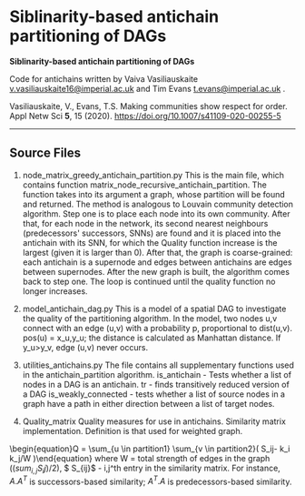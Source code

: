 # Siblinarity-based antichain partitioning of DAGs

**Siblinarity-based antichain partitioning of DAGs**

Code for antichains written by Vaiva Vasiliauskaite v.vasiliauskaite16@imperial.ac.uk and Tim Evans t.evans@imperial.ac.uk .

Vasiliauskaite, V., Evans, T.S. Making communities show respect for order. Appl Netw Sci **5**, 15 (2020). https://doi.org/10.1007/s41109-020-00255-5

---

## Source Files

1. node_matrix_greedy_antichain_partition.py
	This is the main file, which contains function matrix_node_recursive_antichain_partition. The function takes into its argument a graph,
	whose partition will be found and returned. The method is analogous to Louvain community detection algorithm.
	Step one is to place each node into its own community. After that, for each node in the network, its second 
	nearest neighbours (predecessors' successors, SNNs) are found and it is placed into the antichain with its SNN,
	for which the Quality function increase is the largest (given it is larger than 0). After that, the graph is 
	coarse-grained: each antichain is a supernode and edges between antichains are edges between supernodes. After
	the new graph is built, the algorithm comes back to step one. The loop is continued until the quality function
	no longer increases. 
		
2. model_antichain_dag.py
	This is a model of a spatial DAG to investigate the quality of the partitioning algorithm. In the model, two nodes
	u,v connect with an edge (u,v) with a probability p, proportional to dist(u,v). pos(u) = x_u,y_u; the distance 
	is calculated as Manhattan distance. If y_u>y_v, edge (u,v) never occurs.
	
3. utilities_antichains.py
	The file contains all supplementary functions used in the antichain_partition algorithm.
	is_antichain - Tests whether a list of nodes in a DAG is an antichain.
  tr - finds transitively reduced version of a DAG
  is_weakly_connected - tests whether a list of source nodes in a graph have a path in either direction between a list of target nodes.
  
4. Quality_matrix
  Quality measures for use in antichains. Similarity matrix implementation. Definition is that used for weighted graph.

  \begin{equation}Q = \sum_{u \in partition1} \sum_{v \in partition2}( S_ij- k_i k_j/W )\end{equation}
  where W = total strength of edges in the graph (($sum_{i,j}S_ij)/2$),
 $ S_{ij}$ - i,j^th entry in the similarity matrix. For instance, $A.A^T$ is successors-based similarity;
          $A^T.A$ is predecessors-based similarity.   
	  

